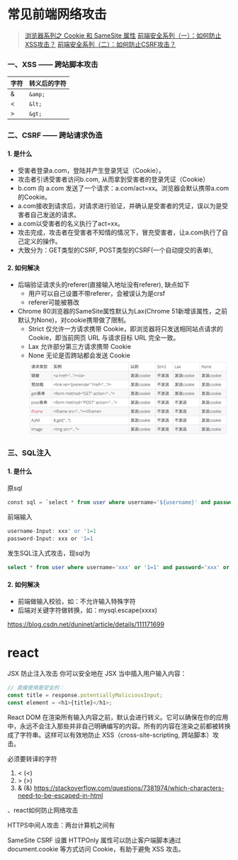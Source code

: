 # 常见前端网络攻击
> [浏览器系列之 Cookie 和 SameSite 属性](https://github.com/mqyqingfeng/Blog/issues/157)
> [前端安全系列（一）：如何防止XSS攻击？](https://tech.meituan.com/2018/09/27/fe-security.html)
> [前端安全系列（二）：如何防止CSRF攻击？](https://tech.meituan.com/2018/10/11/fe-security-csrf.html)
### 一、XSS —— 跨站脚本攻击
|字符|转义后的字符|
|-|-|
|&|```&amp;```|
|<|```&lt;```|
|>|```&gt;```|
### 二、CSRF —— 跨站请求伪造
#### 1. 是什么
- 受害者登录a.com，登陆并产生登录凭证（Cookie）。
- 攻击者引诱受害者访问b.com, 从而拿到受害者的登录凭证（Cookie）
- b.com 向 a.com 发送了一个请求：a.com/act=xx。浏览器会默认携带a.com的Cookie。
- a.com接收到请求后，对请求进行验证，并确认是受害者的凭证，误以为是受害者自己发送的请求。
- a.com以受害者的名义执行了act=xx。
- 攻击完成，攻击者在受害者不知情的情况下，冒充受害者，让a.com执行了自己定义的操作。
- 大致分为：GET类型的CSRF, POST类型的CSRF(一个自动提交的表单), 

#### 2. 如何解决
- 后端验证请求头的referer(直接输入地址没有referer), 缺点如下
  - 用户可以自己设置不带referer，会被误认为是crsf
  - referer可能被篡改
- Chrome 80浏览器的SameSite属性默认为Lax(Chrome 51新增该属性，之前默认为None)，对cookie携带做了限制。
  - Strict 仅允许一方请求携带 Cookie，即浏览器将只发送相同站点请求的 Cookie，即当前网页 URL 与请求目标 URL 完全一致。
  - Lax 允许部分第三方请求携带 Cookie
  - None 无论是否跨站都会发送 Cookie
  ![samesite各属性值区别](../media/samesite.png)

### 三、SQL注入

#### 1. 是什么
原sql
```sql
const sql = `select * from user where username='${username}' and password='${password}'`
```
前端输入
```javascript
username-Input: xxx' or '1=1
password-Input: xxx or '1=1
```
发生SQL注入式攻击，现sql为
```sql
select * from user where username='xxx' or '1=1' and password='xxx' or '1=1'
```
#### 2. 如何解决
- 前端做输入校验，如：不允许输入特殊字符
- 后端对关键字符做转换，如：mysql.escape(xxxx)



https://blog.csdn.net/duninet/article/details/111171699



# react
JSX 防止注入攻击
你可以安全地在 JSX 当中插入用户输入内容：

```js
// 直接使用是安全的：
const title = response.potentiallyMaliciousInput;
const element = <h1>{title}</h1>;
```

React DOM 在渲染所有输入内容之前，默认会进行转义。它可以确保在你的应用中，永远不会注入那些并非自己明确编写的内容。所有的内容在渲染之前都被转换成了字符串。这样可以有效地防止 XSS（cross-site-scripting, 跨站脚本）攻击。


必须要转译的字符
 1)  &lt; (<)
 2)  &gt; (>)
 3)  &amp; (&)
 https://stackoverflow.com/questions/7381974/which-characters-need-to-be-escaped-in-html


 、react如何防止网络攻击


 HTTPS中间人攻击：两台计算机之间有

SameSite CSRF
 设置 HTTPOnly 属性可以防止客户端脚本通过 document.cookie 等方式访问 Cookie，有助于避免 XSS 攻击。